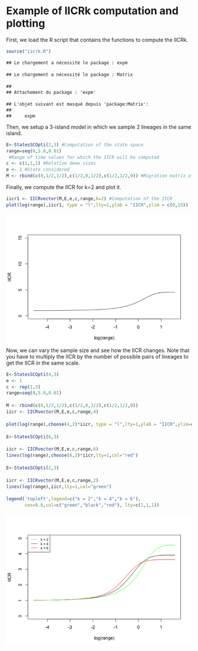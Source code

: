 Example of IICRk computation and plotting
================

First, we load the R script that contains the functions to compute the
IICRk.

``` r
source("iicrk.R")
```

    ## Le chargement a nécessité le package : expm

    ## Le chargement a nécessité le package : Matrix

    ## 
    ## Attachement du package : 'expm'

    ## L'objet suivant est masqué depuis 'package:Matrix':
    ## 
    ##     expm

Then, we setup a 3-island model in which we sample 2 lineages in the
same island.

``` r
E<-StatesSCOpti(2,3) #Computation of the state space
range=seq(0,5.0,0.01)
 #Range of time values for which the IICR will be computed
c <- c(1,1,1) #Relative deme sizes
e <- 1 #State considered
M <- rbind(c(0,1/2,1/2),c(1/2,0,1/2),c(1/2,1/2,0)) #Migration matrix of the 4-island
```

Finally, we compute the IICR for k=2 and plot it.

``` r
iicr1 <- IICRvector(M,E,e,c,range,k=2) #Computation of the IICR
plot(log(range),iicr1, type = "l",lty=1,ylab = "IICR",ylim = c(0,15))
```

![](/example_files/figure-gfm/unnamed-chunk-3-1.png)<!-- -->
Now, we can vary the sample size and see how the IICR changes. Note that
you have to multiply the IICR by the number of possible pairs of
lineages to get the IICR in the same scale.

``` r
E<-StatesSCOpti(4,3)
e <- 1
c <- rep(1,3)
range=seq(0,5.0,0.01)

M <- rbind(c(0,1/2,1/2),c(1/2,0,1/2),c(1/2,1/2,0))
iicr <- IICRvector(M,E,e,c,range,4)

plot(log(range),choose(4,2)*iicr, type = "l",lty=1,ylab = "IICR",ylim=c(0,5))

E<-StatesSCOpti(6,3)

iicr <- IICRvector(M,E,e,c,range,6)
lines(log(range),choose(6,2)*iicr,lty=1,col="red")

E<-StatesSCOpti(2,3)

iicr <- IICRvector(M,E,e,c,range,2)
lines(log(range),iicr,lty=1,col="green")

legend('topleft',legend=c("k = 2","k = 4","k = 6"),
       cex=0.8,col=c("green","black","red"), lty=c(1,1,1))
```

![](/example_files/figure-gfm/unnamed-chunk-4-1.png)<!-- -->
